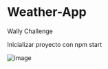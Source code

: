 # Weather-App
Wally Challenge 

Inicializar proyecto con npm start

![image](https://user-images.githubusercontent.com/91437150/179863021-1d82faea-6eeb-4919-bdb4-857be8da7ae7.png)


